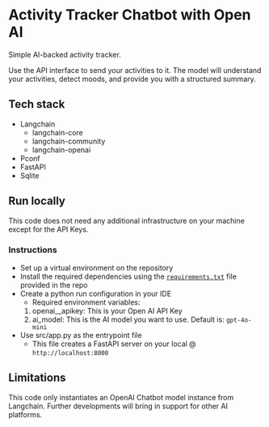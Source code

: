# Activity Tracker Chatbot with Open AI

Simple AI-backed activity tracker.

Use the API interface to send your activities to it.
The model will understand your activities, detect moods, and provide you with a structured summary.

## Tech stack

- Langchain
  - langchain-core
  - langchain-community
  - langchain-openai
- Pconf
- FastAPI
- Sqlite


## Run locally

This code does not need any additional infrastructure on your machine except for the API Keys.

### Instructions
- Set up a virtual environment on the repository
- Install the required dependencies using the [`requirements.txt`](./requirements.txt) file provided in the repo
- Create a python run configuration in your IDE
  - Required environment variables:
  1. openai__apikey: This is your Open AI API Key
  2. ai_model: This is the AI model you want to use. Default is: `gpt-4o-mini`
- Use src/app.py as the entrypoint file
  - This file creates a FastAPI server on your local @ `http://localhost:8000`


## Limitations

This code only instantiates an OpenAI Chatbot model instance from Langchain. Further developments will bring in support for other AI platforms.
